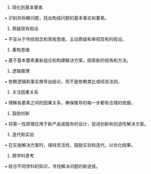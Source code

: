 1. 简化到基本要素

• 识别并拆解问题，找出构成问题的基本事实和要素。

1. 质疑现有假设

• 不盲从于传统观念和常规思维，主动质疑和审视现有的假设。

1. 重构思维

• 基于基本要素重新组合和构建解决方案，探索新的视角和方法。

1. 逻辑推理

• 依赖逻辑和事实推导出结论，而不是依赖类比或经验法则。

1. 关注因果关系

• 理解各要素之间的因果关系，确保推导的每一步都有合理的依据。

1. 鼓励创新

• 将第一性原理应用于新产品或服务的设计，促进创新和创造性解决方案。

1. 迭代和实验

• 在实施解决方案时，保持灵活性，鼓励实验和迭代，以优化结果。

1. 跨学科思考

• 结合不同学科的知识，寻找解决问题的新途径。